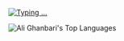 <a href="https://git.io/typing-svg"><img src="https://readme-typing-svg.demolab.com?font=Dancing+Script&weight=700&size=40&duration=5500&pause=1000&color=86AC5E&vCenter=true&random=false&width=435&lines=Hi%2C+I'm+Ali+Ghanbari.;Welcome+to+my+GitHub+profile." alt="Typing ..." /></a>

<!--
## <img src=https://camo.githubusercontent.com/4ccd548e76ac64bd14d316108c5ded2680335b91c7d019c2d5c61b025b897f8c/68747470733a2f2f6d656469612e67697068792e636f6d2f6d656469612f6959384352426451584f444a5343455249722f67697068792e676966 alt="GitHub Stats" width="70" height="70" align="Center"> My Statistics
-->


<div>
	<!-- <img align="center" src="https://github-readme-stats.vercel.app/api?username=alighanbari2002&show_icons=true&theme=radical&include_all_commits=true" alt="Ali Ghanbari's Github stats"/> -->
	<img align="center" src="https://github-readme-stats.vercel.app/api/top-langs/?username=alighanbari2002&langs_count=12&layout=compact&theme=radical" alt="Ali Ghanbari's Top Languages"/>
</div>
